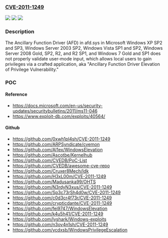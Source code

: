 ### [CVE-2011-1249](https://cve.mitre.org/cgi-bin/cvename.cgi?name=CVE-2011-1249)
![](https://img.shields.io/static/v1?label=Product&message=n%2Fa&color=blue)
![](https://img.shields.io/static/v1?label=Version&message=n%2Fa&color=blue)
![](https://img.shields.io/static/v1?label=Vulnerability&message=n%2Fa&color=brighgreen)

### Description

The Ancillary Function Driver (AFD) in afd.sys in Microsoft Windows XP SP2 and SP3, Windows Server 2003 SP2, Windows Vista SP1 and SP2, Windows Server 2008 Gold, SP2, R2, and R2 SP1, and Windows 7 Gold and SP1 does not properly validate user-mode input, which allows local users to gain privileges via a crafted application, aka "Ancillary Function Driver Elevation of Privilege Vulnerability."

### POC

#### Reference
- https://docs.microsoft.com/en-us/security-updates/securitybulletins/2011/ms11-046
- https://www.exploit-db.com/exploits/40564/

#### Github
- https://github.com/0xwh1pl4sh/CVE-2011-1249
- https://github.com/ARPSyndicate/cvemon
- https://github.com/Al1ex/WindowsElevation
- https://github.com/Ascotbe/Kernelhub
- https://github.com/CVEDB/PoC-List
- https://github.com/CVEDB/awesome-cve-repo
- https://github.com/Cruxer8Mech/Idk
- https://github.com/H3xL00m/CVE-2011-1249
- https://github.com/Madusanka99/OHTS
- https://github.com/N3rdyN3xus/CVE-2011-1249
- https://github.com/Sp3c73rSh4d0w/CVE-2011-1249
- https://github.com/c0d3cr4f73r/CVE-2011-1249
- https://github.com/crypticdante/CVE-2011-1249
- https://github.com/fei9747/WindowsElevation
- https://github.com/k4u5h41/CVE-2011-1249
- https://github.com/lyshark/Windows-exploits
- https://github.com/n3ov4n1sh/CVE-2011-1249
- https://github.com/ycdxsb/WindowsPrivilegeEscalation

